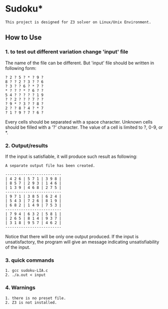 # Sudoku*

```
This project is designed for Z3 solver on Linux/Unix Environment.
```

## How to Use

### 1. to test out different variation change 'input' file

The name of the file can be different.
But 'input' file should be written in following form:
```
? 2 ? 5 ? * ? 9 ?
8 ? ? 2 ? 3 ? ? 6
? 3 ? ? 6 ? * 7 ?
* ? ? ? * ? 6 ? ?
5 4 ? ? ? ? ? 1 9
? ? 2 ? ? ? 7 ? ?
? 9 * ? 3 ? ? 8 ?
2 ? ? 8 ? 4 ? * 7
? 1 ? 9 ? 7 ? 6 ?
```

Every cells should be separated with a space character.
Unknown cells should be filled with a '?' character.
The value of a cell is limited to ?, 0-9, or *.

### 2. Output/results

If the input is satisfiable, it will produce such result as following:

```
A separate output file has been created.

-------------------------
| 4 2 6 | 5 7 1 | 3 9 8 |
| 8 5 7 | 2 9 3 | 1 4 6 |
| 1 3 9 | 4 6 8 | 2 7 5 |
-------------------------
| 9 7 1 | 3 8 5 | 6 2 4 |
| 5 4 3 | 7 2 6 | 8 1 9 |
| 6 8 2 | 1 4 9 | 7 5 3 |
-------------------------
| 7 9 4 | 6 3 2 | 5 8 1 |
| 2 6 5 | 8 1 4 | 9 3 7 |
| 3 1 8 | 9 5 7 | 4 6 2 |
-------------------------
```

Notice that there will be only one output produced.
If the input is unsatisfactory, the program will give an message indicating unsatisfiability of the input.

### 3. quick commands
```
1. gcc sudoku-LIA.c
2. ./a.out < input
```

### 4. Warnings
```
1. there is no preset file.
2. Z3 is not installed.
```
